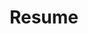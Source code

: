---
layout: page
title:  "Resume"
thumbnail: /resources/images/resume.png
link: /resources/julianhartline.pdf
categories: me
tag: current
---